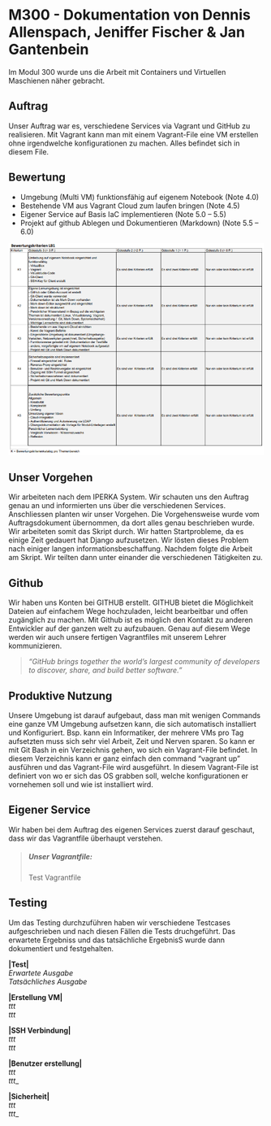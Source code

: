 # M300 - Dokumentation von Dennis Allenspach, Jeniffer Fischer &amp; Jan Gantenbein
Im Modul 300 wurde uns die Arbeit mit Containers und Virtuellen Maschienen näher gebracht.
## Auftrag
Unser Auftrag war es, verschiedene Services via Vagrant und GitHub zu realisieren. Mit Vagrant kann man mit einem Vagrant-File eine VM erstellen ohne irgendwelche        konfigurationen zu machen. Alles befindet sich in diesem File.
## Bewertung
* Umgebung (Multi VM) funktionsfähig auf eigenem Notebook (Note 4.0)
* Bestehende VM aus Vagrant Cloud zum laufen bringen (Note 4.5)
* Eigener Service auf Basis IaC implementieren (Note 5.0 – 5.5)
* Projekt auf github Ablegen und Dokumentieren (Markdown) (Note 5.5 – 6.0)

![Kompetenzen](https://github.com/Drasuk/M300-Services/blob/master/Kompetenz_Bewertung.PNG)
## Unser Vorgehen
Wir arbeiteten nach dem IPERKA System. Wir schauten uns den Auftrag genau an und informierten uns über die verschiedenen Services. Anschliessen planten wir unser Vorgehen. Die Vorgehensweise wurde vom Auftragsdokument übernommen, da dort alles genau beschrieben wurde. Wir arbeiteten somit das Skript durch. Wir hatten Startprobleme, da es einige Zeit gedauert hat Django aufzusetzen. Wir lösten dieses Problem nach einiger langen informationsbeschaffung. Nachdem folgte die Arbeit am Skript. Wir teilten dann unter einander die verschiedenen Tätigkeiten zu.
## Github
Wir haben uns Konten bei GITHUB erstellt. GITHUB bietet die Möglichkeit Dateien auf einfachem Wege hochzuladen, leicht bearbeitbar und offen zugänglich zu machen.
Mit Github ist es möglich den Kontakt zu anderen Entwickler auf der ganzen welt zu aufzubauen. Genau auf diesem Wege werden wir auch unsere fertigen Vagrantfiles mit unserem Lehrer kommunizieren.
> _“GitHub brings together the world’s largest community of developers to discover, share, and build better software.”_
## Produktive Nutzung
Unsere Umgebung ist darauf aufgebaut, dass man mit wenigen Commands eine ganze VM Umgebung aufsetzen kann, die sich automatisch installiert und Konfiguriert.
Bsp. kann ein Informatiker, der mehrere VMs pro Tag aufsetzten muss sich sehr viel Arbeit, Zeit und Nerven sparen.
So kann er mit Git Bash in ein Verzeichnis gehen, wo sich ein Vagrant-File befindet. In diesem Verzeichnis kann er ganz einfach den command “vagrant up” ausführen und das Vagrant-File wird ausgeführt.
In diesem Vagrant-File ist definiert von wo er sich das OS grabben soll, welche konfigurationen er vornehemen soll und wie ist installiert wird.
## Eigener Service
Wir haben bei dem Auftrag des eigenen Services zuerst darauf geschaut, dass wir das Vagrantfile überhaupt verstehen.


> ##### Unser Vagrantfile:
> Test Vagrantfile
## Testing
Um das Testing durchzuführen haben wir verschiedene Testcases aufgeschrieben und nach diesen Fällen die Tests druchgeführt.
Das erwartete Ergebniss und das tatsächliche ErgebnisS wurde dann dokumentiert und festgehalten.

**|Test|** <br> _Erwartete Ausgabe_ <br>  _Tatsächliches Ausgabe_

**|Erstellung VM|** <br>  _ttt_ <br> _ttt_

**|SSH Verbindung|** <br> _ttt_ <br> _ttt_

**|Benutzer erstellung|** <br> _ttt_ <br> _ttt__

**|Sicherheit|** <br> _ttt_ <br> _ttt__
